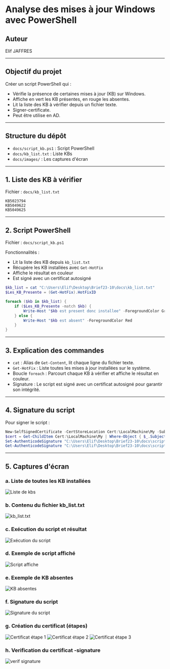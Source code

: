 # Analyse des mises à jour Windows avec PowerShell

## Auteur
Elif JAFFRES

---

## Objectif du projet

Créer un script PowerShell qui :
- Vérifie la présence de certaines mises à jour (KB) sur Windows.
- Affiche en vert les KB présentes, en rouge les absentes.
- Lit la liste des KB à vérifier depuis un fichier texte.
- Signer-certificate.
- Peut être utilise en AD.

---

## Structure du dépôt

- `docs/script_kb.ps1` : Script PowerShell
- `docs/kb_list.txt` : Liste KBs 
- `docs/images/` : Les captures d'écran

---

## 1. Liste des KB à vérifier

Fichier : `docs/kb_list.txt`
```
KB5023794
KB5049622
KB5049625
```

---

## 2. Script PowerShell

Fichier : `docs/script_kb.ps1`

Fonctionnalités :
- Lit la liste des KB depuis `kb_list.txt`
- Récupère les KB installées avec `Get-HotFix`
- Affiche le résultat en couleur
- Est signé avec un certificat autosigné

```powershell
$kb_list = cat "C:\Users\Elif\Desktop\Brief23-10\docs\kb_list.txt"
$Les_KB_Presente = (Get-HotFix).HotFixID

foreach ($kb in $kb_list) {
    if ($Les_KB_Presente -match $kb) {
        Write-Host "$kb est present donc installee" -ForegroundColor Green
    } else {
        Write-Host "$kb est absent" -ForegroundColor Red
    }
}
```

---

## 3. Explication des commandes

- `cat` : Alias de `Get-Content`, lit chaque ligne du fichier texte.
- `Get-HotFix` : Liste toutes les mises à jour installées sur le système.
- Boucle `foreach` : Parcourt chaque KB à vérifier et affiche le résultat en couleur.
- Signature : Le script est signé avec un certificat autosigné pour garantir son intégrité.

---

## 4. Signature du script

Pour signer le script :
```powershell
New-SelfSignedCertificate -CertStoreLocation Cert:\LocalMachine\My -Subject "CN=Script_KB_elif_jaffres" -Type CodeSigningCert
$cert = Get-ChildItem Cert:\LocalMachine\My | Where-Object { $_.Subject -eq "CN=Script_KB_elif_jaffres" }
Set-AuthenticodeSignature "C:\Users\Elif\Desktop\Brief23-10\docs\script_kb.ps1" -Certificate $cert
Get-AuthenticodeSignature "C:\Users\Elif\Desktop\Brief23-10\docs\script_kb.ps1" #Verif signature
```

---

## 5. Captures d'écran


### a. Liste de toutes les KB installées
![Liste de kbs](images/kb-all.png)

### b. Contenu du fichier kb_list.txt
![kb_list.txt](images/kb-list-txt.png)

### c. Exécution du script et résultat
![Exécution du script](images/exec-script.png)

### d. Exemple de script affiché
![Script affiche](images/script.png)

### e. Exemple de KB absentes
![KB absentes](images/2KB-PAS-PRESENT.png)

### f. Signature du script
![Signature du script](images/script-signature.png)

### g. Création du certificat (étapes)
![Certificat étape 1](images/certif1.png)
![Certificat étape 2](images/certif2.png)
![Certificat étape 3](images/certif3.png)


### h. Verification du certificat -signature
![verif signature](docs/images/script-signe.png)

